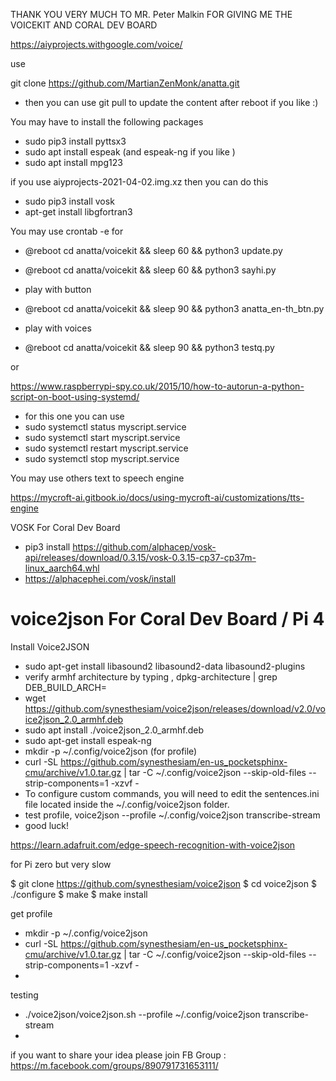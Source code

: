 
THANK YOU VERY MUCH TO MR. Peter Malkin FOR GIVING ME THE VOICEKIT AND CORAL DEV BOARD


https://aiyprojects.withgoogle.com/voice/


use

git clone https://github.com/MartianZenMonk/anatta.git

- then you can use git pull to update the content after reboot if you like :)


You may have to install the following packages
- sudo pip3 install pyttsx3
- sudo apt  install espeak  (and espeak-ng if you like )
- sudo apt  install mpg123


if you use aiyprojects-2021-04-02.img.xz then you can do this
- sudo pip3 install vosk
- apt-get install libgfortran3


You may use crontab -e for
- @reboot cd anatta/voicekit && sleep 60 && python3 update.py
- @reboot cd anatta/voicekit && sleep 60 && python3 sayhi.py

- play with button
- @reboot cd anatta/voicekit && sleep 90 && python3 anatta_en-th_btn.py 


- play with voices
- @reboot cd anatta/voicekit && sleep 90 && python3 testq.py 


or


https://www.raspberrypi-spy.co.uk/2015/10/how-to-autorun-a-python-script-on-boot-using-systemd/

- for this one you can use
- sudo systemctl status myscript.service
- sudo systemctl start myscript.service
- sudo systemctl restart myscript.service
- sudo systemctl stop myscript.service




You may use others text to speech engine 



https://mycroft-ai.gitbook.io/docs/using-mycroft-ai/customizations/tts-engine




VOSK For Coral Dev Board

- pip3 install https://github.com/alphacep/vosk-api/releases/download/0.3.15/vosk-0.3.15-cp37-cp37m-linux_aarch64.whl
- https://alphacephei.com/vosk/install


# voice2json For Coral Dev Board / Pi 4

Install Voice2JSON
- sudo apt-get install libasound2 libasound2-data libasound2-plugins
- verify armhf architecture by typing , dpkg-architecture | grep DEB_BUILD_ARCH=
- wget https://github.com/synesthesiam/voice2json/releases/download/v2.0/voice2json_2.0_armhf.deb
- sudo apt install ./voice2json_2.0_armhf.deb
- sudo apt-get install espeak-ng
- mkdir -p ~/.config/voice2json (for profile)
- curl -SL https://github.com/synesthesiam/en-us_pocketsphinx-cmu/archive/v1.0.tar.gz | tar -C ~/.config/voice2json --skip-old-files --strip-components=1 -xzvf -
- To configure custom commands, you will need to edit the sentences.ini file located inside the ~/.config/voice2json folder.
- test profile, voice2json --profile ~/.config/voice2json transcribe-stream
- good luck!


https://learn.adafruit.com/edge-speech-recognition-with-voice2json

for Pi zero but very slow

$ git clone https://github.com/synesthesiam/voice2json
$ cd voice2json
$ ./configure
$ make
$ make install

get profile
- mkdir -p ~/.config/voice2json 
- curl -SL https://github.com/synesthesiam/en-us_pocketsphinx-cmu/archive/v1.0.tar.gz | tar -C ~/.config/voice2json --skip-old-files --strip-components=1 -xzvf -
-
testing
- ./voice2json/voice2json.sh --profile ~/.config/voice2json transcribe-stream 
-


if you want to share your idea please join FB Group : https://m.facebook.com/groups/890791731653111/



